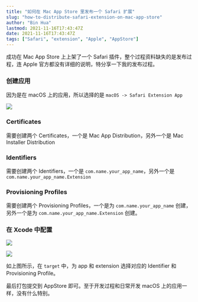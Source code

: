 ```yaml
---
title: "如何在 Mac App Store 里发布一个 Safari 扩展"
slug: "how-to-distribute-safari-extension-on-mac-app-store"
author: "Bin Hua"
lastmod: 2021-11-16T17:43:47Z
date: 2021-11-16T17:43:47Z
tags: ["Safari", "extension", "Apple", "AppStore"]
---
```


成功在 Mac App Store 上上架了一个 Safari 插件，整个过程资料缺失的是发布过程，连 Apple 官方都没有详细的说明，特分享一下我的发布过程。

### 创建应用

因为是在 macOS 上的应用，所以选择的是 `macOS -> Safari Extension App`

![](/imgs/how-to-distribute-safari-extension-on-mac-app-store-001.jpg)


### Certificates

需要创建两个 Certificates，一个是 Mac App Distribution，另外一个是 Mac Installer Distribution

### Identifiers

需要创建两个 Identifiers，一个是 `com.name.your_app_name`，另外一个是 `com.name.your_app_name.Extension`

### Provisioning Profiles

需要创建两个 Provisioning Profiles，一个是为 `com.name.your_app_name` 创建，另外一个是为 `com.name.your_app_name.Extension` 创建。

### 在 Xcode 中配置

![](/imgs/how-to-distribute-safari-extension-on-mac-app-store-002.jpg)

![](/imgs/how-to-distribute-safari-extension-on-mac-app-store-003.jpg)

如上图所示，在 `target` 中，为 app 和 extension 选择对应的 Identifier 和 Provisioning Profile。

最后打包提交到 AppStore 即可。至于开发过程和日常开发 macOS 上的应用一样，没有什么特别。
